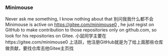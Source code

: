 ### Minimouse
Never ask me something, I know nothing about that
别问我我什么都不会
Minimouse is active on https://gitee.com/minimouse0 , he just regist on GitHub to make contribution to those repositories only on github.com, so look for his repositories on Gitee.
小鼠同学主要在https://gitee.com/minimouse0 上活跃，他注册GitHub就是为了给上面那些仓库做贡献，要找仓库去他Gitee主页找
